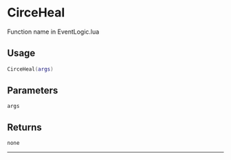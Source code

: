 # CirceHeal
Function name in EventLogic.lua
## Usage
```lua
CirceHeal(args)
```
## Parameters
`args`
## Returns
`none`

---